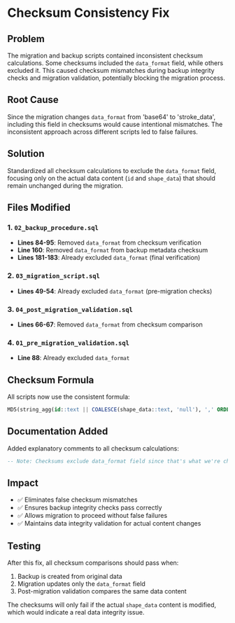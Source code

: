 # Checksum Consistency Fix

## Problem
The migration and backup scripts contained inconsistent checksum calculations. Some checksums included the `data_format` field, while others excluded it. This caused checksum mismatches during backup integrity checks and migration validation, potentially blocking the migration process.

## Root Cause
Since the migration changes `data_format` from 'base64' to 'stroke_data', including this field in checksums would cause intentional mismatches. The inconsistent approach across different scripts led to false failures.

## Solution
Standardized all checksum calculations to exclude the `data_format` field, focusing only on the actual data content (`id` and `shape_data`) that should remain unchanged during the migration.

## Files Modified

### 1. `02_backup_procedure.sql`
- **Lines 84-95**: Removed `data_format` from checksum verification
- **Line 160**: Removed `data_format` from backup metadata checksum
- **Lines 181-183**: Already excluded `data_format` (final verification)

### 2. `03_migration_script.sql`
- **Lines 49-54**: Already excluded `data_format` (pre-migration checks)

### 3. `04_post_migration_validation.sql`
- **Lines 66-67**: Removed `data_format` from checksum comparison

### 4. `01_pre_migration_validation.sql`
- **Line 88**: Already excluded `data_format`

## Checksum Formula
All scripts now use the consistent formula:
```sql
MD5(string_agg(id::text || COALESCE(shape_data::text, 'null'), ',' ORDER BY id))
```

## Documentation Added
Added explanatory comments to all checksum calculations:
```sql
-- Note: Checksums exclude data_format field since that's what we're changing in the migration
```

## Impact
- ✅ Eliminates false checksum mismatches
- ✅ Ensures backup integrity checks pass correctly
- ✅ Allows migration to proceed without false failures
- ✅ Maintains data integrity validation for actual content changes

## Testing
After this fix, all checksum comparisons should pass when:
1. Backup is created from original data
2. Migration updates only the `data_format` field
3. Post-migration validation compares the same data content

The checksums will only fail if the actual `shape_data` content is modified, which would indicate a real data integrity issue. 